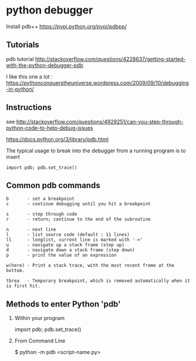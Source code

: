 # python debugger

Install pdb++ 
https://pypi.python.org/pypi/pdbpp/


## Tutorials 

pdb tutorial 
http://stackoverflow.com/questions/4228637/getting-started-with-the-python-debugger-pdb

I like this one a lot : 
https://pythonconquerstheuniverse.wordpress.com/2009/09/10/debugging-in-python/


## Instructions

see <http://stackoverflow.com/questions/4929251/can-you-step-through-python-code-to-help-debug-issues>

https://docs.python.org/3/library/pdb.html

The typical usage to break into the debugger from a running program is to insert

	import pdb; pdb.set_trace()


## Common pdb commands

	b  		- set a breakpoint
	c		- continue debugging until you hit a breakpoint
    
	s		- step through code
    r       - return; continue to the end of the subroutine
    
	n		- next line
	l		- list source code (default : 11 lines)
    ll      - longlist, current line is marked with '->'
	u		- navigate up a stack frame (step up)
	d		- navigate down a stack frame (step down)
	p		- print the value of an expression
    
    w(here) - Print a stack trace, with the most recent frame at the bottom.
    
    tbrea   - Temporary breakpoint, which is removed automatically when it is first hit.




## Methods to enter Python 'pdb'

1. Within your program
 
	import pdb; pdb.set_trace()

2. From Command Line
 
	$ python -m pdb <script-name.py>






